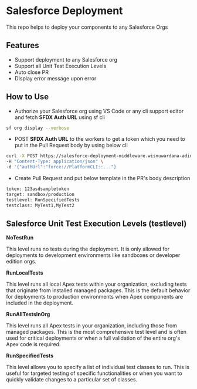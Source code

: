 # Salesforce Deployment

This repo helps to deploy your components to any Salesforce Orgs
## Features

- Support deployment to any Salesforce org
- Support all Unit Test Execution Levels
- Auto close PR
- Display error message upon error


## How to Use

- Authorize your Salesforce org using VS Code or any cli support editor and fetch **SFDX Auth URL** using sf cli
```bash
sf org display --verbose
```
- POST **SFDX Auth URL** to the workers to get a token which you need to put in the Pull Request body by using below cli
```bash
curl -X POST https://salesforce-deployment-middleware.wisnuwardana-adimas.workers.dev/generate \
-H "Content-Type: application/json" \
-d '{"authUrl":"force://PlatformCLI::..."}
```
- Create Pull Request and put below template in the PR's body description
```bash
token: 123asdsampletoken
target: sandbox/production
testlevel: RunSpecifiedTests
testclass: MyTest1,MyTest2
```


## Salesforce Unit Test Execution Levels (testlevel)

**NoTestRun**

This level runs no tests during the deployment. It is only allowed for deployments to development environments like sandboxes or developer edition orgs.

**RunLocalTests**

This level runs all local Apex tests within your organization, excluding tests that originate from installed managed packages. This is the default behavior for deployments to production environments when Apex components are included in the deployment.

**RunAllTestsInOrg**

This level runs all Apex tests in your organization, including those from managed packages. This is the most comprehensive test level and is often used for critical deployments or when a full validation of the entire org's Apex code is required. 

**RunSpecifiedTests**

This level allows you to specify a list of individual test classes to run. This is useful for targeted testing of specific functionalities or when you want to quickly validate changes to a particular set of classes.